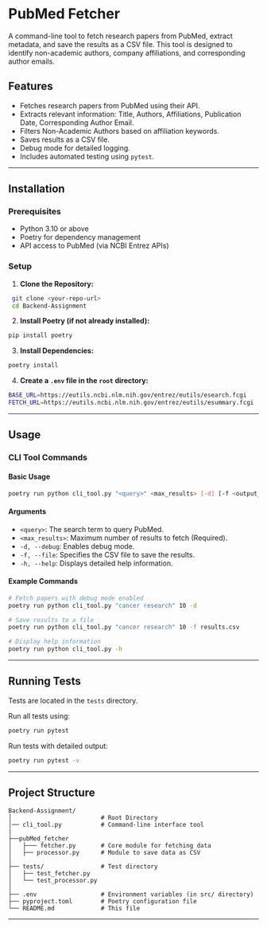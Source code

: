 # PubMed Fetcher

A command-line tool to fetch research papers from PubMed, extract metadata, and save the results as a CSV file. This tool is designed to identify non-academic authors, company affiliations, and corresponding author emails.

## Features
- Fetches research papers from PubMed using their API.
- Extracts relevant information: Title, Authors, Affiliations, Publication Date, Corresponding Author Email.
- Filters Non-Academic Authors based on affiliation keywords.
- Saves results as a CSV file.
- Debug mode for detailed logging.
- Includes automated testing using `pytest`.

---

## Installation
### Prerequisites
- Python 3.10 or above
- Poetry for dependency management
- API access to PubMed (via NCBI Entrez APIs)

### Setup
1. **Clone the Repository:**
```bash
 git clone <your-repo-url>
 cd Backend-Assignment
```

2. **Install Poetry (if not already installed):**
```bash
pip install poetry
```

3. **Install Dependencies:**
```bash
poetry install
```

4. **Create a `.env` file in the `root` directory:**
```bash
BASE_URL=https://eutils.ncbi.nlm.nih.gov/entrez/eutils/esearch.fcgi
FETCH_URL=https://eutils.ncbi.nlm.nih.gov/entrez/eutils/esummary.fcgi
```

---

## Usage
### CLI Tool Commands
#### Basic Usage
```bash
poetry run python cli_tool.py "<query>" <max_results> [-d] [-f <output_file.csv>] [-h]
```

#### Arguments
- `<query>`: The search term to query PubMed.
- `<max_results>`: Maximum number of results to fetch (Required).
- `-d, --debug`: Enables debug mode.
- `-f, --file`: Specifies the CSV file to save the results.
- `-h, --help`: Displays detailed help information.

#### Example Commands
```bash
# Fetch papers with debug mode enabled
poetry run python cli_tool.py "cancer research" 10 -d

# Save results to a file
poetry run python cli_tool.py "cancer research" 10 -f results.csv

# Display help information
poetry run python cli_tool.py -h
```

---

## Running Tests
Tests are located in the `tests` directory.

Run all tests using:
```bash
poetry run pytest
```

Run tests with detailed output:
```bash
poetry run pytest -v
```

---

## Project Structure
```
Backend-Assignment/
│                         # Root Directory
│── cli_tool.py           # Command-line interface tool
|       
├──pubMed_fetcher
│   ├─── fetcher.py       # Core module for fetching data
│   ├── processor.py      # Module to save data as CSV
│
├── tests/                # Test directory
│   ├── test_fetcher.py
│   └── test_processor.py
│
├── .env                  # Environment variables (in src/ directory)
├── pyproject.toml        # Poetry configuration file
└── README.md             # This file
```

---


